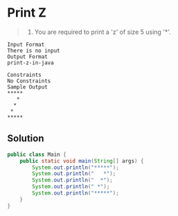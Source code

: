# Print Z

> 1. You are required to print a 'z' of size 5 using '\*'.

```text
Input Format
There is no input
Output Format
print-z-in-java

Constraints
No Constraints
Sample Output
*****
   *
  *
 *
*****
```

## Solution

```java
public class Main {
    public static void main(String[] args) {
        System.out.println("*****");
        System.out.println("   *");
        System.out.println("  *");
        System.out.println(" *");
        System.out.println("*****");
    }
}
```
